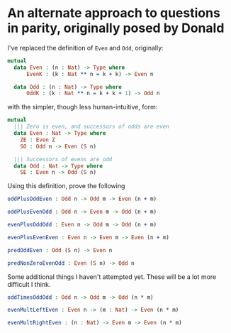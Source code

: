 # An alternate approach to questions in parity, originally posed by Donald

I've replaced the definition of `Even` and `Odd`, originally:

```idris
mutual 
  data Even : (n : Nat) -> Type where
      EvenK : (k : Nat ** n = k + k) -> Even n

  data Odd : (n : Nat) -> Type where
      OddK : (k : Nat ** n = k + k + 1) -> Odd n
```

with the simpler, though less human-intuitive, form:

```idris
mutual
  ||| Zero is even, and successors of odds are even
  data Even : Nat -> Type where
    ZE : Even Z
    SO : Odd n -> Even (S n)

  ||| Successors of evens are odd
  data Odd : Nat -> Type where
    SE : Even n -> Odd (S n)
```

Using this definition, prove the following

```idris
oddPlusOddEven : Odd n -> Odd m -> Even (n + m)

oddPlusEvenOdd : Odd n -> Even m -> Odd (n + m)

evenPlusOddOdd : Even n -> Odd m -> Odd (n + m)

evenPlusEvenEven : Even n -> Even m -> Even (n + m)

predOddEven : Odd (S n) -> Even n

predNonZeroEvenOdd : Even (S n) -> Odd n
```

Some additional things I haven't attempted yet. These will be a lot more
difficult I think.

```idris
oddTimesOddOdd : Odd n -> Odd m -> Odd (n * m)

evenMultLeftEven : Even n -> (m : Nat) -> Even (n * m)

evenMultRightEven : (n : Nat) -> Even m -> Even (n * m)
```

